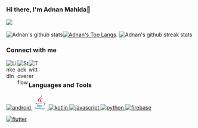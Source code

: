 ### Hi there, I'm Adnan Mahida👋

![](https://komarev.com/ghpvc/?username=AdnanMahida&color=blue&style=flat)

![Adnan's github stats](https://github-readme-stats.vercel.app/api?username=AdnanMahida&show_icons=true&theme=merko&hide_title=true)[![Adnan's Top Langs](https://github-readme-stats.vercel.app/api/top-langs/?username=AdnanMahida&layout=compact&theme=merko)](https://github.com/AdnanMahida). ![Adnan's github streak stats](https://github-readme-streak-stats.herokuapp.com/?user=AdnanMahida&theme=merko)

### Connect with me

[<img align="left" alt="LinkedIn" width="30" src="https://cdn-icons-png.flaticon.com/512/174/174857.png" />]( https://www.linkedin.com/in/adnan-mahida-92397a158)
[<img align="left" alt="Stackoverflow" width="30" src="https://upload.wikimedia.org/wikipedia/commons/thumb/e/ef/Stack_Overflow_icon.svg/768px-Stack_Overflow_icon.svg.png" />](https://stackoverflow.com/users/13082214/adnan-mahida)
[<img align="left" alt="Twitter" width="30" src="https://cdn-icons-png.flaticon.com/512/124/124021.png" />](https://twitter.com/adnan_mahida)
<br />
<br />

### Languages and Tools

<p align="left"> 
  <a href="https://developer.android.com" target="_blank"> <img src="https://upload.wikimedia.org/wikipedia/commons/6/64/Android_logo_2019_%28stacked%29.svg" alt="android" width="40" height="40"/> </a> 
  <a href="https://www.java.com" target="_blank"> <img src="https://raw.githubusercontent.com/devicons/devicon/master/icons/java/java-original.svg" alt="java" width="40" height="40"/> </a>
  <a href="https://kotlinlang.org" target="_blank"> <img src="https://upload.wikimedia.org/wikipedia/commons/thumb/0/06/Kotlin_Icon.svg/1200px-Kotlin_Icon.svg.png" alt="kotlin" width="35" height="35"/> </a>
  <a href="https://developer.mozilla.org/en-US/docs/Web/JavaScript" target="_blank"> <img src="https://cdn-icons-png.flaticon.com/512/5968/5968292.png" alt="javascript" width="40" height="40"/> </a> 
  <a href="https://www.python.org" target="_blank"> <img src="https://cdn-icons-png.flaticon.com/512/919/919852.png" alt="python" width="40" height="40"/> </a> 
  <a href="https://firebase.google.com/" target="_blank"> <img src="https://img.icons8.com/color/452/firebase.png" alt="firebase" width="40" height="40"/> </a> 
  
   <a href="https://flutter.dev" target="_blank"> <img src="https://raw.githubusercontent.com/flutter/website/master/src/_assets/image/flutter-logomark-320px.png" alt="flutter" width="40" height="40"/> </a> 
  </p>
<br />
